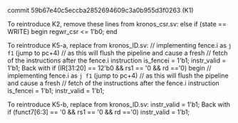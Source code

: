 commit 59b67e40c5eccba2852694609c3a0b955d3f0263 (K1)

To reintroduce K2, remove these lines from kronos_csr.sv:
    else if (state == WRITE) begin
        regwr_csr <= 1'b0;
    end

To reintroduce K5-a, replace from kronos_ID.sv:
          // implementing fence.i as `j f1` (jump to pc+4) 
          // as this will flush the pipeline and cause a fresh 
          // fetch of the instructions after the fence.i instruction
          is_fencei = 1'b1;
          instr_valid = 1'b1;
Back with
          if (IR[31:20] == 12'b0 && rs1 == '0 && rd =='0) begin
            // implementing fence.i as `j f1` (jump to pc+4) 
            // as this will flush the pipeline and cause a fresh 
            // fetch of the instructions after the fence.i instruction
            is_fencei = 1'b1;
            instr_valid = 1'b1;

To reintroduce K5-b, replace from kronos_ID.sv:
    instr_valid = 1'b1;
Back with
    if (funct7[6:3] == '0 && rs1 == '0 && rd =='0) instr_valid = 1'b1;
